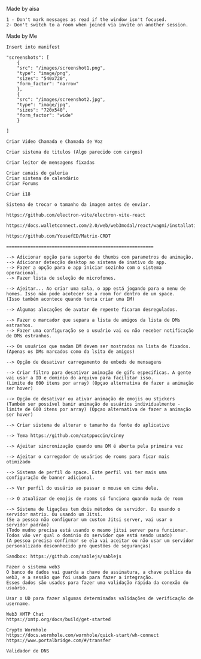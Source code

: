 Made by aisa

    1 - Don't mark messages as read if the window isn't focused.
    2- Don't switch to a room when joined via invite on another session.

Made by Me

    Insert into manifest

    "screenshots": [
        {
        "src": "/images/screenshot1.png",
        "type": "image/png",
        "sizes": "540x720",
        "form_factor": "narrow"
        },
        {
        "src": "/images/screenshot2.jpg",
        "type": "image/jpg",
        "sizes": "720x540",
        "form_factor": "wide"
        }

    ]

    Criar Video Chamada e Chamada de Voz

    Criar sistema de titulos (Algo parecido com cargos)

    Criar leitor de mensagens fixadas

    Criar canais de galeria
    Criar sistema de calendário
    Criar Forums

    Criar i18

    Sistema de trocar o tamanho da imagem antes de enviar.

    https://github.com/electron-vite/electron-vite-react

    https://docs.walletconnect.com/2.0/web/web3modal/react/wagmi/installation

    https://github.com/YousefED/Matrix-CRDT

    =======================================================

    --> Adicionar opção para suporte de thumbs com parametros de animação.
    --> Adicionar detecção desktop ao sistema de inativo do app.
    --> Fazer a opção para o app iniciar sozinho com o sistema operacional.
    --> Fazer lista de seleção de microfones.

    --> Ajeitar... Ao criar uma sala, o app está jogando para o menu de homes. Isso não pode acotecer se a room for dentro de um space.
    (Isso também acontece quando tenta criar uma DM)

    --> Algumas alocações de avatar de repente ficaram desregulados.

    --> Fazer o marcador que separa a lista de amigos da lista de DMs estranhos.
    --> Fazer uma configuração se o usuário vai ou não receber notificação de DMs estranhos.

    --> Os usuários que madam DM devem ser mostrados na lista de fixados. (Apenas os DMs marcados como da lsita de amigos)

    --> Opção de desativar carregamento de embeds de mensagens

    --> Criar filtro para desativar animação de gifs especificas. A gente vai usar a ID e dominio do arquivo para facilitar isso.
    (Limite de 600 itens por array) (Opçao alternativa de fazer a animação ser hover)

    --> Opção de desativar ou ativar animação de emojis ou stickers
    (Também ser possível banir animação de usuários individualmente - limite de 600 itens por array) (Opçao alternativa de fazer a animação ser hover)

    --> Criar sistema de alterar o tamanho da fonte do aplicativo

    --> Tema https://github.com/catppuccin/cinny

    --> Ajeitar sincronização quando uma DM é aberta pela primeira vez

    --> Ajeitar o carregador de usuários de rooms para ficar mais otimizado

    --> Sistema de perfil do space. Este perfil vai ter mais uma configuração de banner adicional.

    --> Ver perfil do usuário ao passar o mouse em cima dele.

    --> O atualizar de emojis de rooms só funciona quando muda de room

    --> Sistema de ligações tem dois métodos de servidor. Ou usando o servidor matrix. Ou usando um Jitsi.
    (Se a pessoa não configurar um custom Jitsi server, vai usar o servidor padrão)
    (Todo mudno precisa está usando o mesmo jitsi server para funcionar. Todos vão ver qual o dominio do servidor que está sendo usado)
    (A pessoa precisa confirmar se ela vai aceitar ou não usar um servidor personalizado desconhecido pro questões de seguranças)

    Sandbox: https://github.com/sablejs/sablejs

    Fazer o sistema web3
    O banco de dados vai guarda a chave de assinatura, a chave publica da web3, e a sessão que foi usada para fazer a integração.
    Esses dados são usados para fazer uma validação rápida da conexão do usuário.

    Usar o UD para fazer algumas determinadas validações de verificação de username.

    Web3 XMTP Chat
    https://xmtp.org/docs/build/get-started

    Crypto Wormhole
    https://docs.wormhole.com/wormhole/quick-start/wh-connect
    https://www.portalbridge.com/#/transfer

    Validador de DNS
